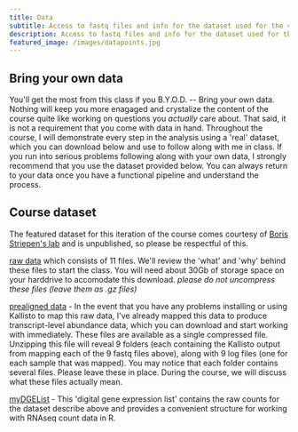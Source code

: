 ```yaml
---
title: Data
subtitle: Access to fastq files and info for the dataset used for the course.
description: Access to fastq files and info for the dataset used for the course.
featured_image: /images/datapoints.jpg
---
```


## Bring your own data

You'll get the most from this class if you B.Y.O.D. -- Bring your own data.  Nothing will keep you more enagaged and crystalize the content of the course quite like working on questions you *actually* care about.  That said, it is not a requirement that you come with data in hand.  Throughout the course, I will demonstrate every step in the analysis using a 'real' dataset, which you can download below and use to follow along with me in class.  If you run into serious problems following along with your own data, I strongly recommend that you use the dataset provided below.  You can always return to your data once you have a functional pipeline and understand the process.  


## Course dataset

The featured dataset for this iteration of the course comes courtesy of [Boris Striepen's lab](http://www.striepenlab.org/) and is unpublished, so please be respectful of this. 

[raw data](https://www.dropbox.com/sh/df58trgab010s55/AAAQ86KkKPzuqvGG-YoeISNEa?dl=0) which consists of 11 files.  We'll review the 'what' and 'why' behind these files to start the class.  You will need about 30Gb of storage space on your harddrive to accomodate this download.  *please do not uncompress these files (leave them as .gz files)*

[prealigned data](https://drive.google.com/file/d/1KDbXsGT0EGW9qiVihesWvspYiYxSwW76/view?usp=sharing) - In the event that you have any problems installing or using Kallisto to map this raw data, I've already mapped this data to produce transcript-level abundance data, which you can download and start working with immediately.  These files are available as a single compressed file.  Unzipping this file will reveal 9 folders (each containing the Kallisto output from mapping each of the 9 fastq files above), along with 9 log files (one for each sample that was mapped).  You may notice that each folder contains several files.  Please leave these in place.  During the course, we will discuss what these files actually mean.

[myDGEList](http://DIYtranscriptomics.github.io/Data/files/myDGEList) - This 'digital gene expression list' contains the raw counts for the dataset describe above and  provides a convenient structure for working with RNAseq count data in R. 
